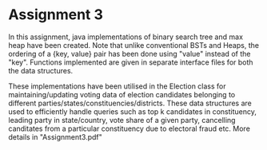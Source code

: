 # Assignment 3

In this assignment, java implementations of binary search tree and max heap have been created. Note that unlike conventional BSTs and Heaps, the ordering of a {key, value} pair has been done using "value" instead of the "key". Functions implemented are given in separate interface files for both the data structures. 

These implementations have been utilised in the Election class for maintaining/updating voting data of election candidates belonging to different parties/states/constituencies/districts. These data structures are used to efficiently handle queries such as top k candidates in constituency, leading party in state/country, vote share of a given party, cancelling canditates from a particular constituency due to electoral fraud etc. More details in "Assignment3.pdf"
